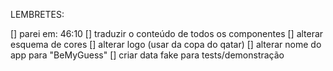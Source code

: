 LEMBRETES:

[] parei em: 46:10
[] traduzir o conteúdo de todos os componentes
[] alterar esquema de cores
[] alterar logo (usar da copa do qatar)
[] alterar nome do app para "BeMyGuess"
[] criar data fake para tests/demonstração
